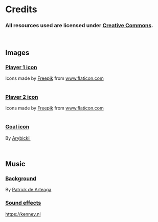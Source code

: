 # Credits

### All resources used are licensed under [Creative Commons](https://creativecommons.org/).

<br>

## Images

### [Player 1 icon](https://www.flaticon.com/free-icon/compass_4291719?term=circle&page=1&position=64&page=1&position=64&related_id=4291719&origin=search)
<div>Icons made by <a href="https://www.freepik.com" title="Freepik">Freepik</a> from <a href="https://www.flaticon.com/" title="Flaticon">www.flaticon.com</a></div>

<br>

### [Player 2 icon](https://www.flaticon.com/free-icon/compass_4292038?term=circle&page=1&position=50&page=1&position=50&related_id=4292038&origin=search)
<div>Icons made by <a href="https://www.freepik.com" title="Freepik">Freepik</a> from <a href="https://www.flaticon.com/" title="Flaticon">www.flaticon.com</a></div>

<br>

### [Goal icon](https://www.dreamstime.com/football-soccer-goal-icon-vector-white-background-sign-image177305228)

By [Arybickii](https://www.dreamstime.com/arybickii_info)

<br>

## Music

### [Background](https://patrickdearteaga.com/arcade-music/)
By [Patrick de Arteaga](patrickdearteaga.com)

### [Sound effects](https://kenney.nl/assets/interface-sounds)
https://kenney.nl
